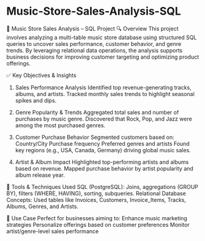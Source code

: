 # Music-Store-Sales-Analysis-SQL

🎵 Music Store Sales Analysis – SQL Project
🔍 Overview
This project involves analyzing a multi-table music store database using structured SQL queries to uncover sales performance, customer behavior, and genre trends. By leveraging relational data operations, the analysis supports business decisions for improving customer targeting and optimizing product offerings.

✅ Key Objectives & Insights
1. Sales Performance Analysis
Identified top revenue-generating tracks, albums, and artists.
Tracked monthly sales trends to highlight seasonal spikes and dips.

2. Genre Popularity & Trends
Aggregated total sales and number of purchases by music genre.
Discovered that Rock, Pop, and Jazz were among the most purchased genres.

3. Customer Purchase Behavior
Segmented customers based on:
Country/City
Purchase frequency
Preferred genres and artists
Found key regions (e.g., USA, Canada, Germany) driving global music sales.

4. Artist & Album Impact
Highlighted top-performing artists and albums based on revenue.
Mapped purchase behavior by artist popularity and album release year.

🧰 Tools & Techniques Used
SQL (PostgreSQL): Joins, aggregations (GROUP BY), filters (WHERE, HAVING), sorting, subqueries.
Relational Database Concepts: Used tables like Invoices, Customers, Invoice_Items, Tracks, Albums, Genres, and Artists.

📁 Use Case
Perfect for businesses aiming to:
Enhance music marketing strategies
Personalize offerings based on customer preferences
Monitor artist/genre-level sales performance
